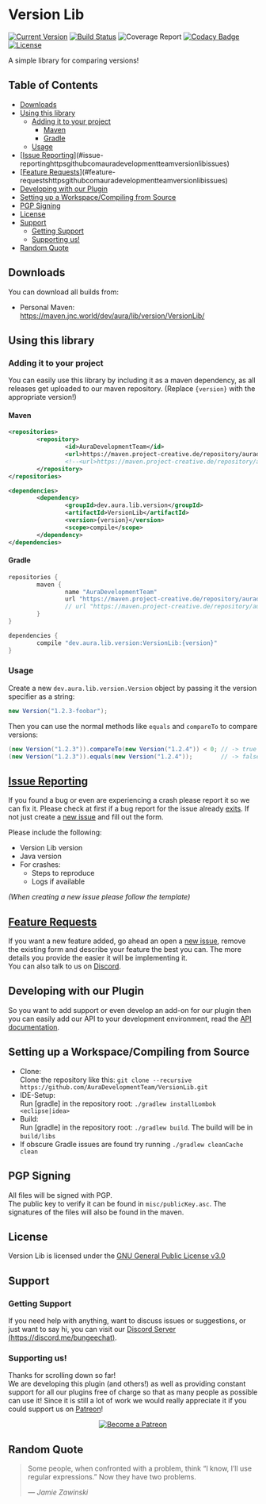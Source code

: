 # Version Lib

[![Current Version](https://badge.fury.io/gh/AuraDevelopmentTeam%2FVersionLib.svg)](https://maven.project-creative.de/service/rest/repository/browse/auradev-releases/dev/aura/lib/version/VersionLib/)
[![Build Status](https://gitlab.project-creative.de/AuraDev/VersionLib/badges/master/build.svg)](https://gitlab.project-creative.de/AuraDev/VersionLib/pipelines)
![Coverage Report](https://gitlab.project-creative.de/AuraDev/VersionLib/badges/master/coverage.svg)
[![Codacy Badge](https://api.codacy.com/project/badge/Grade/f3362b2ecf874c269017381109a749e4)](https://www.codacy.com/app/AuraDevelopmentTeam/VersionLib?utm_source=github.com&amp;utm_medium=referral&amp;utm_content=AuraDevelopmentTeam/VersionLib&amp;utm_campaign=Badge_Grade)
[![License](https://img.shields.io/github/license/AuraDevelopmentTeam/VersionLib.svg)](https://github.com/AuraDevelopmentTeam/VersionLib/blob/master/LICENSE)

A simple library for comparing versions!

## Table of Contents

- [Downloads](#downloads)
- [Using this library](#using-this-library)
	- [Adding it to your project](#adding-it-to-your-project)
		- [Maven](#maven)
		- [Gradle](#gradle)
	- [Usage](#usage)
- [[Issue Reporting](https://github.com/AuraDevelopmentTeam/VersionLib/issues)](#issue-reportinghttpsgithubcomauradevelopmentteamversionlibissues)
- [[Feature Requests](https://github.com/AuraDevelopmentTeam/VersionLib/issues)](#feature-requestshttpsgithubcomauradevelopmentteamversionlibissues)
- [Developing with our Plugin](#developing-with-our-plugin)
- [Setting up a Workspace/Compiling from Source](#setting-up-a-workspacecompiling-from-source)
- [PGP Signing](#pgp-signing)
- [License](#license)
- [Support](#support)
	- [Getting Support](#getting-support)
	- [Supporting us!](#supporting-us)
- [Random Quote](#random-quote)

## Downloads

You can download all builds from:

- Personal Maven: https://maven.jnc.world/dev/aura/lib/version/VersionLib/

## Using this library

### Adding it to your project

You can easily use this library by including it as a maven dependency, as all releases get uploaded to our maven repository. (Replace `{version}` with the
appropriate version!)

#### Maven

```xml
<repositories>
		<repository>
				<id>AuraDevelopmentTeam</id>
				<url>https://maven.project-creative.de/repository/auradev-releases/</url>
				<!--<url>https://maven.project-creative.de/repository/auradev-snapshots/</url>-->
		</repository>
</repositories>

<dependencies>
		<dependency>
				<groupId>dev.aura.lib.version</groupId>
				<artifactId>VersionLib</artifactId>
				<version>{version}</version>
				<scope>compile</scope>
		</dependency>
</dependencies>
```

#### Gradle

```groovy
repositories {
		maven {
				name "AuraDevelopmentTeam"
				url "https://maven.project-creative.de/repository/auradev-releases/"
				// url "https://maven.project-creative.de/repository/auradev-snaptshots/"
		}
}

dependencies {
		compile "dev.aura.lib.version:VersionLib:{version}"
}
```

### Usage

Create a new `dev.aura.lib.version.Version` object by passing it the version specifier as a string:

```java
new Version("1.2.3-foobar");
```

Then you can use the normal methods like `equals` and `compareTo` to compare versions:

```java
(new Version("1.2.3")).compareTo(new Version("1.2.4")) < 0; // -> true
(new Version("1.2.3")).equals(new Version("1.2.4"));        // -> false
```

## [Issue Reporting](https://github.com/AuraDevelopmentTeam/VersionLib/issues)

If you found a bug or even are experiencing a crash please report it so we can fix it. Please check at first if a bug report for the issue already
[exits](https://github.com/AuraDevelopmentTeam/VersionLib/issues). If not just create a
[new issue](https://github.com/AuraDevelopmentTeam/VersionLib/issues/new) and fill out the form.

Please include the following:

* Version Lib version
* Java version
* For crashes:
  * Steps to reproduce
  * Logs if available

*(When creating a new issue please follow the template)*

## [Feature Requests](https://github.com/AuraDevelopmentTeam/VersionLib/issues)

If you want a new feature added, go ahead an open a [new issue](https://github.com/AuraDevelopmentTeam/VersionLib/issues/new), remove the existing form and
describe your feature the best you can. The more details you provide the easier it will be implementing it.  
You can also talk to us on [Discord](https://dicord.me/bungeechat).

## Developing with our Plugin

So you want to add support or even develop an add-on for our plugin then you can easily add our API to your development environment, read the
[API documentation](https://github.com/AuraDevelopmentTeam/BungeeChat2/blob/master/BungeeChatApi/README.md).

## Setting up a Workspace/Compiling from Source

* Clone:  
  Clone the repository like this: `git clone --recursive https://github.com/AuraDevelopmentTeam/VersionLib.git`
* IDE-Setup:  
  Run [gradle] in the repository root: `./gradlew installLombok <eclipse|idea>`
* Build:  
  Run [gradle] in the repository root: `./gradlew build`. The build will be in `build/libs`
* If obscure Gradle issues are found try running `./gradlew cleanCache clean`

## PGP Signing

All files will be signed with PGP.  
The public key to verify it can be found in `misc/publicKey.asc`. The signatures of the files will also be found in the maven.

## License

Version Lib is licensed under the [GNU General Public License v3.0](https://www.gnu.org/licenses/gpl-3.0.html)

## Support

### Getting Support

If you need help with anything, want to discuss issues or suggestions, or just want to say hi, you can visit our
[Discord Server (https://discord.me/bungeechat)](https://discord.me/bungeechat).

### Supporting us!

Thanks for scrolling down so far!  
We are developing this plugin (and others!) as well as providing constant support for all our plugins free of charge so that as many people as possible can use
it! Since it is still a lot of work we would really appreciate it if you could support us on [Patreon](https://www.patreon.com/AuraDev)!

<p align="center"><a href="https://www.patreon.com/bePatron?u=6416598"><img alt="Become a Patreon" src="https://c5.patreon.com/external/logo/become_a_patron_button.png"></a></p>

## Random Quote

> Some people, when confronted with a problem, think “I know, I’ll use regular expressions.” Now they have two problems.
>
> — <cite>Jamie Zawinski</cite>
